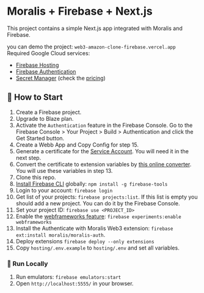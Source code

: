 # Moralis + Firebase + Next.js 

This project contains a simple Next.js app integrated with Moralis and Firebase.

you can demo the project: `web3-amazon-clone-firebase.vercel.app`
Required Google Cloud services:

- [Firebase Hosting](https://firebase.google.com/docs/hosting)
- [Firebase Authentication](https://firebase.google.com/docs/auth)
- [Secret Manager](https://cloud.google.com/secret-manager/) (check the [pricing](https://cloud.google.com/secret-manager/pricing))

## 🚀 How to Start

1. Create a Firebase project.
2. Upgrade to Blaze plan.
3. Activate the `Authentication` feature in the Firebase Console. Go to the Firebase Console > Your Project > Build > Authentication and click the Get Started button.
4. Create a Webb App and Copy Config for step 15.
5. Generate a certificate for the [Service Account](https://firebase.google.com/support/guides/service-accounts). You will need it in the next step.
6. Convert the certificate to extension variables by [this online converter](https://moralisweb3.github.io/firebase-extensions/service-account-converter/). You will use these variables in step 13.
7. Clone this repo.
8. [Install Firebase CLI](https://firebase.google.com/docs/cli) globally: `npm install -g firebase-tools`
9. Login to your account: `firebase login`
10. Get list of your projects: `firebase projects:list`. If this list is empty you should add a new project. You can do it by the Firebase Console.
11. Set your project ID: `firebase use <PROJECT_ID>`
12. Enable the [webframeworks feature](https://firebase.google.com/docs/hosting/frameworks-overview): `firebase experiments:enable webframeworks`
13. Install the Authenticate with Moralis Web3 extension: `firebase ext:install moralis/moralis-auth`.
14. Deploy extensions `firebase deploy --only extensions`
15. Copy `hosting/.env.example` to `hosting/.env` and set all variables.

### 🔌 Run Locally

1. Run emulators: `firebase emulators:start`
2. Open `http://localhost:5555/` in your browser.
